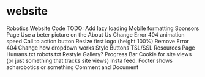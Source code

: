 # website
Robotics Website Code
TODO: Add lazy loading
Mobile formatting
Sponsors Page
Use a beter picture on the About Us
Change Error 404 animation speed
Call to action button
Resize first logo (height 100%)
Remove Error 404
Change how dropdown works
Style Buttons
TSL/SSL 
Resources Page
Humans.txt robots.txt
Restyle Gallery?
Progress Bar
Cookie for site views (or just something that tracks site views)
Insta feed. 
Footer shows achsrobotics or something
Comment and Document
